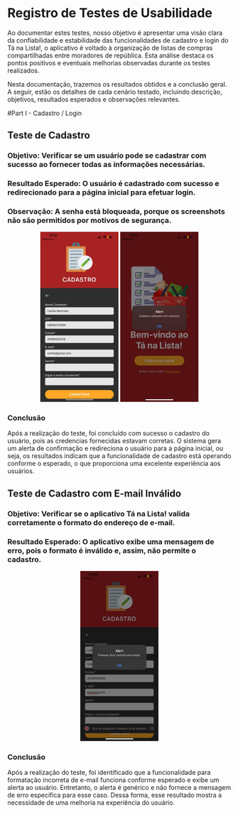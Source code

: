 # Registro de Testes de Usabilidade

Ao documentar estes testes, nosso objetivo é apresentar uma visão clara da confiabilidade e estabilidade das funcionalidades de cadastro e login do Tá na Lista!, o aplicativo é voltado à organização de listas de compras compartilhadas entre moradores de república. Esta análise destaca os pontos positivos e eventuais melhorias observadas durante os testes realizados.

Nesta documentação, trazemos os resultados obtidos e a conclusão geral. A seguir, estão os detalhes de cada cenário testado, incluindo descrição, objetivos, resultados esperados e observações relevantes.

#Part I - Cadastro / Login

## Teste de Cadastro

### Objetivo: Verificar se um usuário pode se cadastrar com sucesso ao fornecer todas as informações necessárias.

### Resultado Esperado: O usuário é cadastrado com sucesso e redirecionado para a página inicial para efetuar login.

### Observação: A senha está bloqueada, porque os screenshots não são permitidos por motivos de segurança.

<p align="center">
  <img src="./img/Cadastro_Sucesso.jpg" alt="Cadastro" width="35%" />
  <img src="./img/Sucesso_Cadastro.jpg" alt="Sucesso" width="35%" />
</p>

### Conclusão

Após a realização do teste, foi concluído com sucesso o cadastro do usuário, pois as credencias fornecidas estavam corretas. O sistema gera um alerta de confirmação e redireciona o usuário para a página inicial, ou seja, os resultados indicam que a funcionalidade de cadastro está operando conforme o esperado, o que proporciona uma excelente experiência aos usuários.

## Teste de Cadastro com E-mail Inválido

### Objetivo: Verificar se o aplicativo Tá na Lista! valida corretamente o formato do endereço de e-mail.

### Resultado Esperado: O aplicativo exibe uma mensagem de erro, pois o formato é inválido e, assim, não permite o cadastro.

<p align="center">
  <img src="./img/Erro_Email.jpg" alt="Email" width="35%" />
</p>

### Conclusão

Após a realização do teste, foi identificado que a funcionalidade para formatação incorreta de e-mail funciona conforme esperado e exibe um alerta ao usuário. Entretanto, o alerta é genérico e não fornece a mensagem de erro específica para esse caso. Dessa forma, esse resultado mostra a necessidade de uma melhoria na experiência do usuário. 


